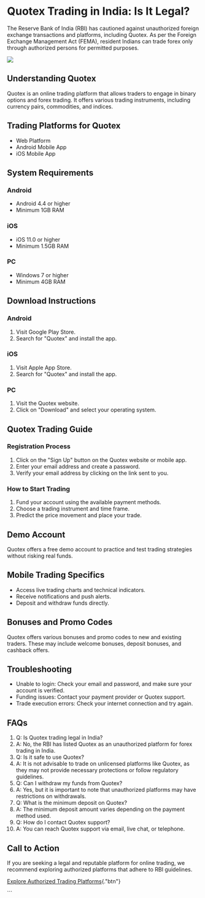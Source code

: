 # Quotex Trading in India: Is It Legal?

The Reserve Bank of India (RBI) has cautioned against unauthorized
foreign exchange transactions and platforms, including Quotex. As per
the Foreign Exchange Management Act (FEMA), resident Indians can trade
forex only through authorized persons for permitted purposes.

[![](https://static.quotex.io/files/4_en/300_250.jpg)](https://traff.sbs/brokerqxlid)

## Understanding Quotex

Quotex is an online trading platform that allows traders to engage in
binary options and forex trading. It offers various trading instruments,
including currency pairs, commodities, and indices.

## Trading Platforms for Quotex

-   Web Platform
-   Android Mobile App
-   iOS Mobile App

## System Requirements

### Android

-   Android 4.4 or higher
-   Minimum 1GB RAM

### iOS

-   iOS 11.0 or higher
-   Minimum 1.5GB RAM

### PC

-   Windows 7 or higher
-   Minimum 4GB RAM

## Download Instructions

### Android

1.  Visit Google Play Store.
2.  Search for "Quotex" and install the app.

### iOS

1.  Visit Apple App Store.
2.  Search for "Quotex" and install the app.

### PC

1.  Visit the Quotex website.
2.  Click on "Download" and select your operating system.

## Quotex Trading Guide

### Registration Process

1.  Click on the "Sign Up" button on the Quotex website or mobile
    app.
2.  Enter your email address and create a password.
3.  Verify your email address by clicking on the link sent to you.

### How to Start Trading

1.  Fund your account using the available payment methods.
2.  Choose a trading instrument and time frame.
3.  Predict the price movement and place your trade.

## Demo Account

Quotex offers a free demo account to practice and test trading
strategies without risking real funds.

## Mobile Trading Specifics

-   Access live trading charts and technical indicators.
-   Receive notifications and push alerts.
-   Deposit and withdraw funds directly.

## Bonuses and Promo Codes

Quotex offers various bonuses and promo codes to new and existing
traders. These may include welcome bonuses, deposit bonuses, and
cashback offers.

## Troubleshooting

-   Unable to login: Check your email and password, and make sure your
    account is verified.
-   Funding issues: Contact your payment provider or Quotex support.
-   Trade execution errors: Check your internet connection and try
    again.

## FAQs

1.  Q: Is Quotex trading legal in India?
2.  A: No, the RBI has listed Quotex as an unauthorized platform for
    forex trading in India.
3.  Q: Is it safe to use Quotex?
4.  A: It is not advisable to trade on unlicensed platforms like Quotex,
    as they may not provide necessary protections or follow regulatory
    guidelines.
5.  Q: Can I withdraw my funds from Quotex?
6.  A: Yes, but it is important to note that unauthorized platforms may
    have restrictions on withdrawals.
7.  Q: What is the minimum deposit on Quotex?
8.  A: The minimum deposit amount varies depending on the payment method
    used.
9.  Q: How do I contact Quotex support?
10. A: You can reach Quotex support via email, live chat, or telephone.

## Call to Action

If you are seeking a legal and reputable platform for online trading, we
recommend exploring authorized platforms that adhere to RBI guidelines.

[Explore Authorized Trading
Platforms](\%22https://traff.sbs/brokerqxlid\%22){."btn"}

\`\`\`

